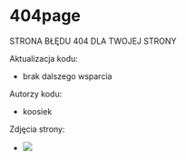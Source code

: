 # 404page

STRONA BŁĘDU 404 DLA TWOJEJ STRONY

Aktualizacja kodu:

+ brak dalszego wsparcia

Autorzy kodu:

+ koosiek

Zdjęcia strony:

+ <img src="https://cdn.discordapp.com/attachments/863167283706200157/869675944498036836/unknown.png">
